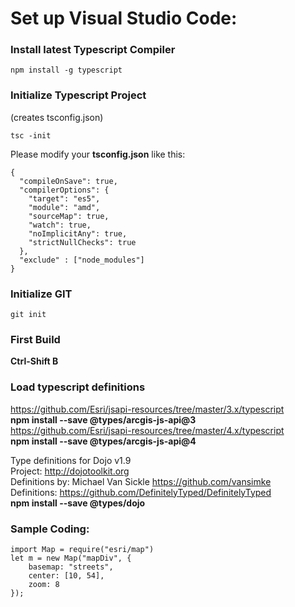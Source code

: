 # Set up Visual Studio Code:

### Install latest Typescript Compiler
```
npm install -g typescript
```
### Initialize Typescript Project
(creates tsconfig.json)
```
tsc -init
```
Please modify your **tsconfig.json** like this:
```
{
  "compileOnSave": true,
  "compilerOptions": {
    "target": "es5",
    "module": "amd",
    "sourceMap": true,
    "watch": true,
    "noImplicitAny": true,
    "strictNullChecks": true
  },
  "exclude" : ["node_modules"]
}
```

### Initialize GIT
```
git init
```
### First Build
**Ctrl-Shift B**

### Load typescript definitions
https://github.com/Esri/jsapi-resources/tree/master/3.x/typescript  
**npm install --save @types/arcgis-js-api@3**  
https://github.com/Esri/jsapi-resources/tree/master/4.x/typescript  
**npm install --save @types/arcgis-js-api@4**  

Type definitions for Dojo v1.9  
Project: http://dojotoolkit.org  
Definitions by: Michael Van Sickle <https://github.com/vansimke>  
Definitions: https://github.com/DefinitelyTyped/DefinitelyTyped  
**npm install --save @types/dojo**  

### Sample Coding:
```
import Map = require("esri/map")
let m = new Map("mapDiv", {
    basemap: "streets",
    center: [10, 54],
    zoom: 8
});
```